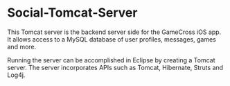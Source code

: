 Social-Tomcat-Server
====================

This Tomcat server is the backend server side for the GameCross iOS app. It allows access to a MySQL database of user profiles, messages, games and more.

Running the server can be accomplished in Eclipse by creating a Tomcat server. 
The server incorporates APIs such as Tomcat, Hibernate, Struts and Log4j.
